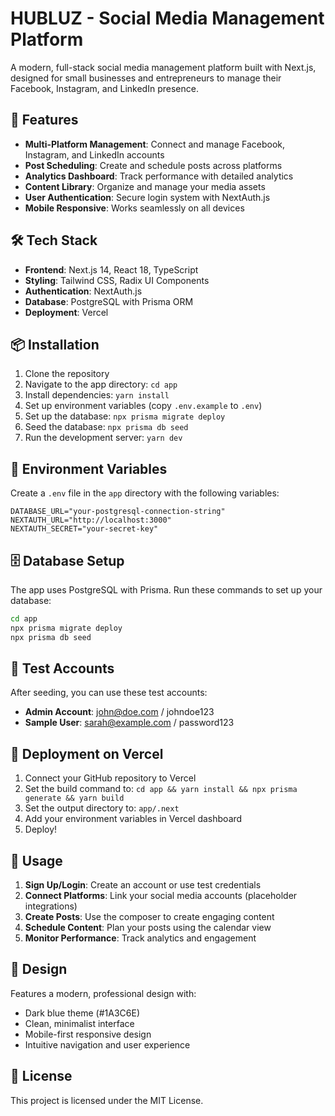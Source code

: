 
# HUBLUZ - Social Media Management Platform

A modern, full-stack social media management platform built with Next.js, designed for small businesses and entrepreneurs to manage their Facebook, Instagram, and LinkedIn presence.

## 🚀 Features

- **Multi-Platform Management**: Connect and manage Facebook, Instagram, and LinkedIn accounts
- **Post Scheduling**: Create and schedule posts across platforms
- **Analytics Dashboard**: Track performance with detailed analytics
- **Content Library**: Organize and manage your media assets
- **User Authentication**: Secure login system with NextAuth.js
- **Mobile Responsive**: Works seamlessly on all devices

## 🛠️ Tech Stack

- **Frontend**: Next.js 14, React 18, TypeScript
- **Styling**: Tailwind CSS, Radix UI Components
- **Authentication**: NextAuth.js
- **Database**: PostgreSQL with Prisma ORM
- **Deployment**: Vercel

## 📦 Installation

1. Clone the repository
2. Navigate to the app directory: `cd app`
3. Install dependencies: `yarn install`
4. Set up environment variables (copy `.env.example` to `.env`)
5. Set up the database: `npx prisma migrate deploy`
6. Seed the database: `npx prisma db seed`
7. Run the development server: `yarn dev`

## 🔧 Environment Variables

Create a `.env` file in the `app` directory with the following variables:

```env
DATABASE_URL="your-postgresql-connection-string"
NEXTAUTH_URL="http://localhost:3000"
NEXTAUTH_SECRET="your-secret-key"
```

## 🗄️ Database Setup

The app uses PostgreSQL with Prisma. Run these commands to set up your database:

```bash
cd app
npx prisma migrate deploy
npx prisma db seed
```

## 👤 Test Accounts

After seeding, you can use these test accounts:

- **Admin Account**: john@doe.com / johndoe123
- **Sample User**: sarah@example.com / password123

## 🚀 Deployment on Vercel

1. Connect your GitHub repository to Vercel
2. Set the build command to: `cd app && yarn install && npx prisma generate && yarn build`
3. Set the output directory to: `app/.next`
4. Add your environment variables in Vercel dashboard
5. Deploy!

## 📱 Usage

1. **Sign Up/Login**: Create an account or use test credentials
2. **Connect Platforms**: Link your social media accounts (placeholder integrations)
3. **Create Posts**: Use the composer to create engaging content
4. **Schedule Content**: Plan your posts using the calendar view
5. **Monitor Performance**: Track analytics and engagement

## 🎨 Design

Features a modern, professional design with:
- Dark blue theme (#1A3C6E)
- Clean, minimalist interface
- Mobile-first responsive design
- Intuitive navigation and user experience

## 📄 License

This project is licensed under the MIT License.
